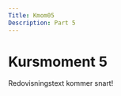 ```yaml
---
Title: Kmom05
Description: Part 5
---
```


Kursmoment 5
==================

Redovisningstext kommer snart!
